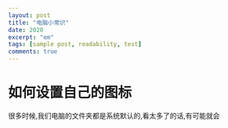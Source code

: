 ```yaml
---
layout: post
title: "电脑小常识"
date: 2020
excerpt: "em"
tags: [sample post, readability, test]
comments: true
---
```

# 如何设置自己的图标
很多时候,我们电脑的文件夹都是系统默认的,看太多了的话,有可能就会
